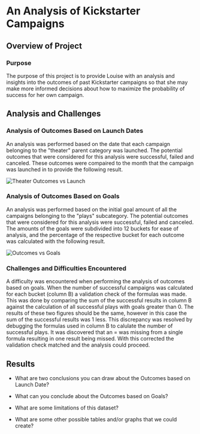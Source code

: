 # An Analysis of Kickstarter Campaigns

## Overview of Project

### Purpose

The purpose of this project is to provide Louise with an analysis and insights into the outcomes of past Kickstarter campaigns so that she may make more informed decisions about how to maximize the probability of success for her own campaign.

## Analysis and Challenges

### Analysis of Outcomes Based on Launch Dates

An analysis was performed based on the date that each campaign belonging to the "theater" parent category was launched. The potential outcomes that were considered for this analysis were successful, failed and canceled. These outcomes were compaired to the month that the campaign was launched in to provide the following result.

![Theater Outcomes vs Launch](./assets/images/Theater_Outcomes_vs_Launch.png)

### Analysis of Outcomes Based on Goals

An analysis was performed based on the initial goal amount of all the campaigns belonging to the "plays" subcategory. The potential outcomes that were considered for this analysis were successful, failed and canceled. The amounts of the goals were subdivided into 12 buckets for ease of analysis, and the percentage of the respective bucket for each outcome was calculated with the following result. 

![Outcomes vs Goals](./assets/images/Outcomes_vs_Goals.png) 

### Challenges and Difficulties Encountered

A difficulty was encountered when performing the analysis of outcomes based on goals. When the number of successful campaigns was calculated for each bucket (column B) a validation check of the formulas was made. This was done by comparing the sum of the successful results in column B against the calculation of all successful plays with goals greater than 0. The results of these two figures should be the same, however in this case the sum of the successful results was 1 less. This discrepancy was resolved by debugging the formulas used in column B to calulate the number of successful plays. It was discovered that an = was missing from a single formula resulting in one result being missed. With this corrected the validation check matched and the analysis could proceed.

## Results

- What are two conclusions you can draw about the Outcomes based on Launch Date?

- What can you conclude about the Outcomes based on Goals?

- What are some limitations of this dataset?

- What are some other possible tables and/or graphs that we could create?
